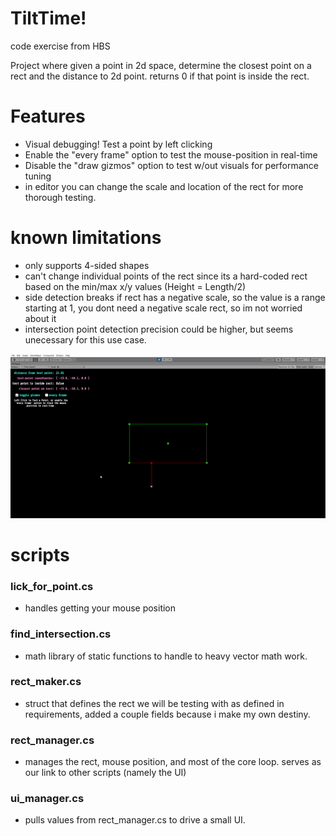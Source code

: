 # TiltTime!
code exercise from HBS

Project where given a point in 2d space, determine the closest point on a rect and the distance to 2d point. 
returns 0 if that point is inside the rect.

# Features
- Visual debugging! Test a point by left clicking
- Enable the "every frame" option to test the mouse-position in real-time
- Disable the "draw gizmos" option to test w/out visuals for performance tuning
- in editor you can change the scale and location of the rect for more thorough testing.

# known limitations
- only supports 4-sided shapes
- can't change individual points of the rect since its a hard-coded rect based on the min/max x/y values (Height = Length/2)
- side detection breaks if rect has a negative scale, so the value is a range starting at 1, you dont need a negative scale rect, so im not worried about it
- intersection point detection precision could be higher, but seems unecessary for this use case.


![Alt Text](https://github.com/deserializeme/Game-Projects/blob/main/media/gifs/tiletime.gif)

# scripts
### lick_for_point.cs
- handles getting your mouse position
### find_intersection.cs 
- math library of static functions to handle to heavy vector math work.
### rect_maker.cs 
- struct that defines the rect we will be testing with as defined in requirements, added a couple fields because i make my own destiny.
### rect_manager.cs 
- manages the rect, mouse position, and most of the core loop. serves as our link to other scripts (namely the UI)
### ui_manager.cs 
- pulls values from rect_manager.cs to drive a small UI.










